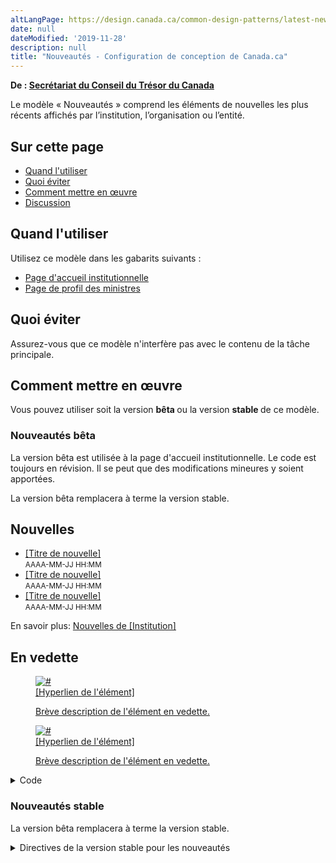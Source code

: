 ```yaml
---
altLangPage: https://design.canada.ca/common-design-patterns/latest-news.html
date: null
dateModified: '2019-11-28'
description: null
title: "Nouveautés - Configuration de conception de Canada.ca"
---
```



<p class="gc-byline">
 <strong>
  De :
  <a href="https://www.canada.ca/fr/secretariat-conseil-tresor.html">
   Secrétariat du Conseil du Trésor du Canada
  </a>
 </strong>
</p>

<section>
 <p>
  Le modèle « Nouveautés » comprend les éléments de nouvelles les plus récents affichés par l’institution, l’organisation ou l’entité.
 </p>
</section>

<section>
 <h2>
  Sur cette page
 </h2>
 <ul>
  <li>
   <a href="#quand">
    Quand l'utiliser
   </a>
  </li>
  <li>
   <a href="#eviter">
    Quoi éviter
   </a>
  </li>
  <li>
   <a href="#code">
    Comment mettre en œuvre
   </a>
  </li>
  <li>
   <a href="#discussion">
    Discussion
   </a>
  </li>
 </ul>
</section>

<section>
 <h2 id="quand">
  Quand l'utiliser
 </h2>
 <p>
  Utilisez ce modèle dans les gabarits suivants :
 </p>
 <ul>
  <li>
   <a href="../modeles-obligatoire/pages-profil-institutionnel.html">
    Page d'accueil institutionnelle
   </a>
  </li>
  <li>
   <a href="../modeles-obligatoire/pages-profil-ministres.html">
    Page de profil des ministres
   </a>
  </li>
 </ul>
</section>

<h2 id="eviter">
 Quoi éviter
</h2>

<p>
 Assurez-vous que ce modèle n'interfère pas avec le contenu de la tâche principale.
</p>

<section>
 <h2 id="code">
  Comment mettre en œuvre
 </h2>
 <section>
  <p>
   Vous pouvez utiliser soit la version
   <strong>
    bêta
   </strong>
   ou la version
   <strong>
    stable
   </strong>
   de ce modèle.
  </p>
  <h3>
   Nouveautés bêta
  </h3>
  <p>
   La version bêta est utilisée à la page d'accueil institutionnelle. Le code est toujours en révision. Il se peut que des modifications mineures y soient apportées.
  </p>
  <p>
   La version bêta remplacera à terme la version stable.
  </p>
  <div class="pattern-demo mrgn-bttm-md">
   <div class="container">
    <div class="row col-lg-12">
     <section class="col-md-4">
      <h2 class="h3">
       Nouvelles
      </h2>
      <ul class="feeds-cont list-unstyled lst-spcd feed-active">
       <li>
        <a href="#">
         [Titre de nouvelle]
        </a>
        <br/>
        <small class="feeds-date">
         AAAA-MM-JJ HH:MM
        </small>
       </li>
       <li>
        <a href="#">
         [Titre de nouvelle]
        </a>
        <br/>
        <small class="feeds-date">
         AAAA-MM-JJ HH:MM
        </small>
       </li>
       <li>
        <a href="#">
         [Titre de nouvelle]
        </a>
        <br/>
        <small class="feeds-date">
         AAAA-MM-JJ HH:MM
        </small>
       </li>
      </ul>
      <p>
       En savoir plus:
       <a class="admin" href="#">
        Nouvelles de [Institution]
       </a>
      </p>
     </section>
     <section class="col-md-8 gc-prtts">
      <h2 class="h3">
       En vedette
      </h2>
      <div class="row wb-eqht">
       <div class="col-md-6 mrgn-bttm-md">
        <a class="figcaption hght-inhrt" href="#">
         <figure class="well well-sm brdr-rds-0 hght-inhrt">
          <img alt="#" class="img-responsive full-width" src="https://via.placeholder.com/360x203/000000/FFFFFF.png"/>
          <figcaption class="h5">
           [Hyperlien de l'élément]
          </figcaption>
          <p>
           Brève description de l'élément en vedette.
          </p>
         </figure>
        </a>
       </div>
       <div class="col-md-6 mrgn-bttm-md">
        <a class="figcaption hght-inhrt" href="https://www.canada.ca/en/revenue-agency/campaigns/my-benefits-credits.html">
         <figure class="well well-sm brdr-rds-0 hght-inhrt">
          <img alt="#" class="img-responsive full-width" src="https://via.placeholder.com/360x203/000000/FFFFFF.png"/>
          <figcaption class="h5">
           [Hyperlien de l'élément]
          </figcaption>
          <p>
           Brève description de l'élément en vedette.
          </p>
         </figure>
        </a>
       </div>
      </div>
     </section>
    </div>
   </div>
   <details>
    <summary>
     Code
    </summary>
    <pre class="prettyprint"><code>&lt;div class="row col-lg-12"&gt;
	&lt;section class="col-md-4 wb-feeds limit-3 gc-nws"&gt;
	 &lt;h2 class="h3"&gt;Nouvelles&lt;/h2&gt;
	&lt;!-- demonstrate the look - use json feed where applicable --&gt;
	&lt;ul class="feeds-cont list-unstyled lst-spcd feed-active"&gt;
	 &lt;li&gt;&lt;a href="#"&gt;[Titre nouvelle]&lt;/a&gt;&lt;br&gt; &lt;small class="feeds-date"&gt;AAAA-MM-JJ HH:MM&lt;/small&gt;&lt;/li&gt;
	 &lt;li&gt;&lt;a href="#"&gt;[Titre nouvelle]]&lt;/a&gt;&lt;br&gt; &lt;small class="feeds-date"&gt;AAAA-MM-JJ HH:MM&lt;/small&gt;&lt;/li&gt;
	 &lt;li&gt;&lt;a href="#"&gt;[Titre nouvelle]]&lt;/a&gt;&lt;br&gt; &lt;small class="feeds-date"&gt;AAAA-MM-JJ HH:MM&lt;/small&gt;&lt;/li&gt;
	&lt;/ul&gt;
	&lt;!-- json feed for news example
	&lt;ul class="feeds-cont list-unstyled lst-spcd"&gt;
	 &lt;li&gt; &lt;a data-ajax="https://www.canada.ca/content/canadasite/api/nws/fds/en/web-feeds/revenue-agency.json" href="https://www.canada.ca/en/revenue-agency.atom.xml" rel="external"&gt;Canada Revenue Agency news items&lt;/a&gt; &lt;/li&gt;
	 &lt;/ul&gt;
	--&gt;
	&lt;p&gt;En savoir plus: &lt;a href="#" class="admin"&gt;Nouvelles de [Institution]&lt;/a&gt;&lt;/p&gt;
	&lt;/section&gt;
	&lt;section class="col-md-8 gc-prtts"&gt;
	 &lt;h2 class="h3"&gt;En vedette&lt;/h2&gt;
	  &lt;div class="row wb-eqht"&gt;
	   &lt;div class="col-md-6 mrgn-bttm-md"&gt;
	    &lt;a class="figcaption hght-inhrt" href="#"&gt;
	     &lt;figure class="well well-sm brdr-rds-0 hght-inhrt"&gt;&lt;img class="img-responsive full-width" alt="#" src="https://wet-boew.github.io/themes-dist/GCWeb/img/360x203.png"&gt;
	      &lt;figcaption class="h5"&gt;[Hyperlien de l'élément]&lt;/figcaption&gt;
	        &lt;p&gt;Brève description de l'élément en vedette.&lt;/p&gt;
	        &lt;/figure&gt;
	       &lt;/a&gt;
	      &lt;/div&gt;
	    &lt;div class="col-md-6 mrgn-bttm-md"&gt;
	     &lt;a class="figcaption hght-inhrt" href="https://www.canada.ca/en/revenue-agency/campaigns/my-benefits-credits.html"&gt;
	     &lt;figure class="well well-sm brdr-rds-0 hght-inhrt"&gt;&lt;img class="img-responsive full-width" alt="#" src="https://wet-boew.github.io/themes-dist/GCWeb/img/360x203.png"&gt;
	      &lt;figcaption class="h5"&gt;[Hyperlien de l'élément]&lt;/figcaption&gt;
	      &lt;p&gt;Brève description de l'élément en vedette.&lt;/p&gt;
	        &lt;/figure&gt;
	     &lt;/a&gt;
	     &lt;/div&gt;
	    &lt;/div&gt;
	  &lt;/section&gt;
	 &lt;/div&gt;
	&lt;/div&gt;</code></pre>
   </details>
  </div>
  <div class="clearfix">
  </div>
  <h3>
   Nouveautés stable
  </h3>
  <p>
   La version bêta remplacera à terme la version stable.
  </p>
  <details>
   <summary>
    Directives de la version stable pour les nouveautés
   </summary>
   <ul>
    <li>
     Elle présente les éléments de nouvelles les plus récents affichés par l’entité.
    </li>
    <li>
     L’étiquette de l’en-tête est « Nouveautés ».
    </li>
    <li>
     Deux des éléments de nouvelles doivent comprendre une image, un titre assorti d’un hyperlien, des renseignements supplémentaires et un texte descriptif :
     <ul>
      <li>
       Peut comprendre du contenu promotionnel, et être priorisé à la discrétion de l’institution
      </li>
      <li>
       Le texte de la description doit être court et concis.
      </li>
     </ul>
    </li>
    <li>
     Les types de produits liés aux nouvelles affichés comme texte seulement se limitent à ceux affichés sur nouvelles.gc.ca :
     <ul>
      <li>
       Avis aux médias
      </li>
      <li>
       Documents d’information
      </li>
      <li>
       Communiqués de presse
      </li>
      <li>
       Discours
      </li>
      <li>
       Déclarations
      </li>
     </ul>
    </li>
    <li>
     Veuillez consulter la
     <a href="http://wet-boew.github.io/themes-dist/GCWeb/index-fr.html">
      page GitHub sur Canada.ca
     </a>
     pour obtenir des détails sur le redimensionnement d’image.
    </li>
   </ul>
   <h2>
    Exemple concret
   </h2>
   <ul>
    <li>
     <a href="https://wet-boew.github.io/GCWeb/templates/institutional/institution-fr.html">
      Page de profil institutionnel
     </a>
    </li>
   </ul>
   <section class="panel panel-primary">
    <header class="panel-heading">
     <h2 class="panel-title">
      Exemples
     </h2>
    </header>
    <div class="panel-body">
     <div class="row">
      <figure class="mrgn-bttm-sm">
       <figcaption class="text-center">
        <b>
         Modèle des nouveautés avec deux images
        </b>
       </figcaption>
       <img alt="Capture d’écran illustrant le modèle des dernières nouvelles avec deux images dans le site Canada.ca. Plus de détails au sujet de ce graphique se retrouvent dans le texte entourant l’image." class="img-responsive center-block" src="https://www.canada.ca/content/dam/tbs-sct/images/government-communications/canada-content-style-guide/latest-news-pattern-fra.jpg"/>
      </figure>
     </div>
    </div>
   </section>
  </details>
 </section>
</section>
